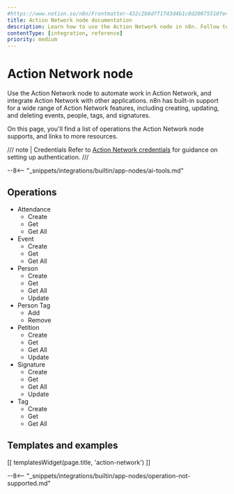 ```yaml
---
#https://www.notion.so/n8n/Frontmatter-432c2b8dff1f43d4b1c8d20075510fe4
title: Action Network node documentation
description: Learn how to use the Action Network node in n8n. Follow technical documentation to integrate Action Network node into your workflows.
contentType: [integration, reference]
priority: medium
---
```


# Action Network node

Use the Action Network node to automate work in Action Network, and integrate Action Network with other applications. n8n has built-in support for a wide range of Action Network features, including creating, updating, and deleting events, people, tags, and signatures. 

On this page, you'll find a list of operations the Action Network node supports, and links to more resources.

/// note | Credentials
Refer to [Action Network credentials](/integrations/builtin/credentials/actionnetwork.md) for guidance on setting up authentication. 
///

--8<-- "_snippets/integrations/builtin/app-nodes/ai-tools.md"

## Operations

* Attendance
    * Create
    * Get
    * Get All
* Event
    * Create
    * Get
    * Get All
* Person
    * Create
    * Get
    * Get All
    * Update
* Person Tag
    * Add
    * Remove
* Petition
    * Create
    * Get
    * Get All
    * Update
* Signature
    * Create
    * Get
    * Get All
    * Update
* Tag
    * Create
    * Get
    * Get All

## Templates and examples

<!-- see https://www.notion.so/n8n/Pull-in-templates-for-the-integrations-pages-37c716837b804d30a33b47475f6e3780 -->
[[ templatesWidget(page.title, 'action-network') ]]

--8<-- "_snippets/integrations/builtin/app-nodes/operation-not-supported.md"

